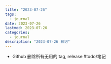 ```yaml
---
title: "2023-07-26"
tags:
  - journal
date: 2023-07-26
lastmod: 2023-07-26
categories:
  - journal
description: "2023-07-26 日记"
---
```



- Github 删除所有无用的 tag, release #todo/笔记
